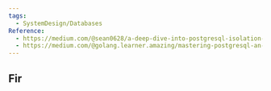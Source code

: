 ```yaml
---
tags:
  - SystemDesign/Databases
Reference:
  - https://medium.com/@sean0628/a-deep-dive-into-postgresql-isolation-levels-insights-for-rails-developers-3c2de0a2ab69 
  - https://medium.com/@golang.learner.amazing/mastering-postgresql-an-engineers-guide-to-isolation-levels-8b8b2ad65b3f
---
```

## Fir